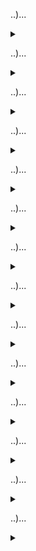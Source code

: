 
..)...
<details>
<summary></summary>

```javascript

......

```

</details>


..)...
<details>
<summary></summary>

```javascript

......

```

</details>

..)...
<details>
<summary></summary>

```javascript

......

```

</details>

..)...
<details>
<summary></summary>

```javascript

......

```

</details>

..)...
<details>
<summary></summary>

```javascript

......

```

</details>

..)...
<details>
<summary></summary>

```javascript

......

```

</details>

..)...
<details>
<summary></summary>

```javascript

......

```

</details>

..)...
<details>
<summary></summary>

```javascript

......

```

</details>

..)...
<details>
<summary></summary>

```javascript

......

```

</details>

..)...
<details>
<summary></summary>

```javascript

......

```

</details>

..)...
<details>
<summary></summary>

```javascript

......

```

</details>

..)...
<details>
<summary></summary>

```javascript

......

```

</details>

..)...
<details>
<summary></summary>

```javascript

......

```

</details>

..)...
<details>
<summary></summary>

```javascript

......

```

</details>
